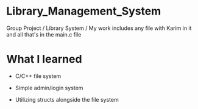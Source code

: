 # Library_Management_System
Group Project / Library System / My work includes any file with Karim in it and all that's in the main.c file

# What I learned
 
 * C/C++ file system
 
 * Simple admin/login system
 
 * Utilizing structs alongside the file system
